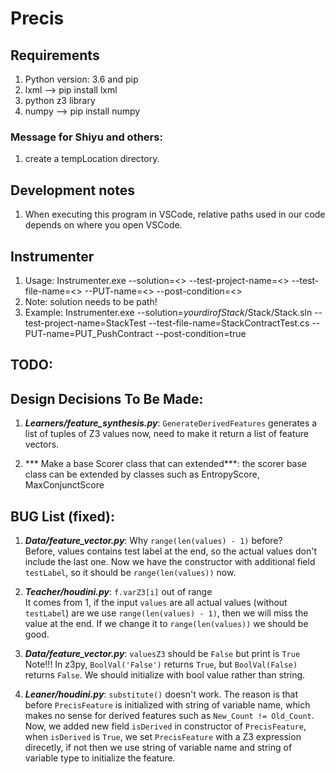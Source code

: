 # Precis

## Requirements
1. Python version: 3.6 and pip
2. lxml --> pip install lxml
3. python z3 library
4. numpy --> pip install numpy
### Message for Shiyu and others:
1. create a tempLocation directory.


## Development notes
1. When executing this program in VSCode, relative paths used in our code depends on where you open VSCode.

## Instrumenter
1. Usage: Instrumenter.exe --solution=<> --test-project-name=<> --test-file-name=<> --PUT-name=<> --post-condition=<>
2. Note: solution needs to be path!
3. Example: Instrumenter.exe --solution=$your dir of Stack$/Stack/Stack.sln --test-project-name=StackTest --test-file-name=StackContractTest.cs --PUT-name=PUT_PushContract  --post-condition=true

## TODO:

## Design Decisions To Be Made:
1. ***Learners/feature_synthesis.py***: ```GenerateDerivedFeatures``` generates a list of tuples of Z3 values now, need to make it return a list of feature vectors.

2. *** Make a base Scorer class that can extended***: the scorer base class can be extended by classes such as EntropyScore, MaxConjunctScore

## BUG List (fixed):
1. ***Data/feature_vector.py***: Why ```range(len(values) - 1)``` before?  
Before, values contains test label at the end, so the actual values don't include the last one. Now we have the constructor with additional field ```testLabel```, so it should be ```range(len(values))``` now. 

2. ***Teacher/houdini.py***: ```f.varZ3[i]``` out of range  
It comes from 1, if the input ```values``` are all actual values (without ```testLabel```) are we use ```range(len(values) - 1)```, then we will miss the value at the end. If we change it to ```range(len(values))``` we should be good.

3. ***Data/feature_vector.py***: ```valuesZ3``` should be ```False``` but print is ```True```  
Note!!! In z3py, ```BoolVal('False')``` returns ```True```, but ```BoolVal(False)``` returns ```False```. We should initialize with bool value rather than string.

4. ***Leaner/houdini.py***: ```substitute()``` doesn't work. The reason is that before ```PrecisFeature``` is initialized with string of variable name, which makes no sense for derived features such as ```New_Count != Old_Count```. Now, we added new field ```isDerived``` in constructor of ```PrecisFeature```, when ```isDerived``` is ```True```, we set ```PrecisFeature``` with a Z3 expression direcetly, if not then we use string of variable name and string of variable type to initialize the feature.
